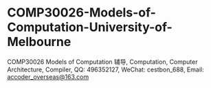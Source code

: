 # COMP30026-Models-of-Computation-University-of-Melbourne
COMP30026 Models of Computation 辅导, Computation, Computer Architecture, Compiler, QQ: 496352127, WeChat: cestbon_688, Email: accoder_overseas@163.com
